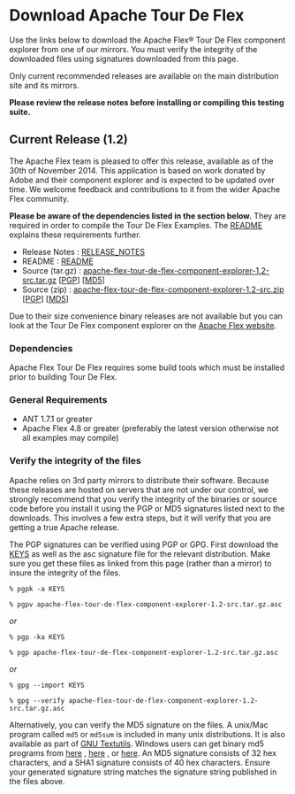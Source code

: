 # Download Apache Tour De Flex

Use the links below to download the Apache Flex® Tour De Flex component explorer from one of our mirrors. You must verify the integrity of the downloaded files using signatures downloaded from this page.

Only current recommended releases are available on the main distribution site and its mirrors.

**Please review the release notes before installing or compiling this testing suite.**

## Current Release (1.2)

The Apache Flex team is pleased to offer this release, available as of the 30th of November 2014. This application is based on work donated by Adobe and their component explorer and is expected to be updated over time. We welcome feedback and contributions to it from the wider Apache Flex community.

**Please be aware of the dependencies listed in the section below.**  They are required in order to compile the Tour De Flex Examples.  The [README][15] explains these requirements further.

- Release Notes : [RELEASE_NOTES][2]
- README : [README][15]
- Source (tar.gz) : [apache-flex-tour-de-flex-component-explorer-1.2-src.tar.gz][3] [[PGP](http://www.apache.org/dist/flex/tourdeflex/1.2/apache-flex-tour-de-flex-component-explorer-1.2-src.tar.gz.asc)] [[MD5](http://www.apache.org/dist/flex/tourdeflex/1.2/apache-flex-tour-de-flex-component-explorer-1.2-src.tar.gz.md5)]
- Source (zip) : [apache-flex-tour-de-flex-component-explorer-1.2-src.zip][4] [[PGP](http://www.apache.org/dist/flex/tourdeflex/1.2/apache-flex-tour-de-flex-component-explorer-1.2-src.zip.asc)] [[MD5](http://www.apache.org/dist/flex/tourdeflex/1.2/apache-flex-tour-de-flex-component-explorer-1.2-src.zip.md5)]

Due to their size convenience binary releases are not available but you can look at the Tour De Flex component explorer on the [Apache Flex website][16].

### Dependencies

Apache Flex Tour De Flex requires some build tools which must be installed prior to building Tour De Flex.

### General Requirements

- ANT 1.7.1 or greater
- Apache Flex 4.8 or greater (preferably the latest version otherwise not all examples may compile)

### Verify the integrity of the files

Apache relies on 3rd party mirrors to distribute their software.  Because these releases are hosted on servers that are not under our control, we strongly recommend that you verify the integrity of the binaries or source code before you install it using the PGP or MD5 signatures listed next to the downloads.  This involves a few extra steps, but it will verify that you are getting a true Apache release.

The PGP signatures can be verified using PGP or GPG. First download the [KEYS][10] as well as the asc signature file for the relevant distribution. Make sure you get these files as linked from this page (rather than a mirror) to insure the integrity of the files.

    % pgpk -a KEYS

    % pgpv apache-flex-tour-de-flex-component-explorer-1.2-src.tar.gz.asc

*or*

    % pgp -ka KEYS

    % pgp apache-flex-tour-de-flex-component-explorer-1.2-src.tar.gz.asc

*or*

    % gpg --import KEYS

    % gpg --verify apache-flex-tour-de-flex-component-explorer-1.2-src.tar.gz.asc

Alternatively, you can verify the MD5 signature on the files. A unix/Mac program called `md5` or `md5sum` is included in many unix distributions. It is also available as part of [GNU Textutils][11]. Windows users can get binary md5 programs from [here][12] , [here][13] , or [here][14]. An MD5 signature consists of 32 hex characters, and a SHA1 signature consists of 40 hex characters. Ensure your generated signature string matches the signature string published in the files above.

[2]: http://www.apache.org/dyn/closer.lua/flex/tourdeflex/1.2/RELEASE_NOTES
[3]: http://www.apache.org/dyn/closer.lua/flex/tourdeflex/1.2/apache-flex-tour-de-flex-component-explorer-1.2-src.tar.gz
[4]: http://www.apache.org/dyn/closer.lua/flex/tourdeflex/1.2/apache-flex-tour-de-flex-component-explorer-1.2-src.zip
[10]: http://www.apache.org/dist/flex/KEYS
[11]: http://www.gnu.org/software/textutils/textutils.html
[12]: http://www.fourmilab.ch/md5/
[13]: http://www.pc-tools.net/win32/freeware/console/
[14]: http://www.slavasoft.com/fsum/
[15]: http://www.apache.org/dyn/closer.lua/flex/tourdeflex/1.2/README
[16]: http://flex.apache.org/tourdeflex/index.html